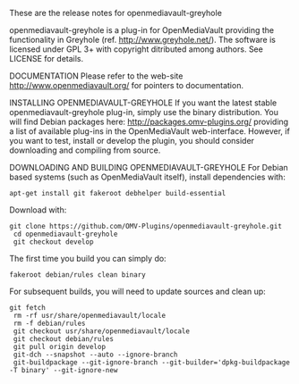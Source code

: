 These are the release notes for  openmediavault-greyhole

openmediavault-greyhole is a plug-in for OpenMediaVault providing the functionality in Greyhole (ref. http://www.greyhole.net/).
The software is licensed under GPL 3+ with copyright ditributed among authors. See LICENSE for details.

DOCUMENTATION
Please refer to the web-site http://www.openmediavault.org/ for pointers to documentation.

INSTALLING OPENMEDIAVAULT-GREYHOLE
If you want the latest stable openmediavault-greyhole plug-in, simply use the binary distribution.
You will find Debian packages here: http://packages.omv-plugins.org/ providing a list of available plug-ins in the OpenMediaVault web-interface.
However, if you want to test, install or develop the plugin, you should consider downloading and compiling from source.

DOWNLOADING AND BUILDING OPENMEDIAVAULT-GREYHOLE
For Debian based systems (such as OpenMediaVault itself), install dependencies with:

```
apt-get install git fakeroot debhelper build-essential
```

Download with:

```
git clone https://github.com/OMV-Plugins/openmediavault-greyhole.git
 cd openmediavault-greyhole
 git checkout develop
```

The first time you build you can simply do:

```
fakeroot debian/rules clean binary
```

For subsequent builds, you will need to update sources and clean up:

```
git fetch
 rm -rf usr/share/openmediavault/locale
 rm -f debian/rules
 git checkout usr/share/openmediavault/locale
 git checkout debian/rules
 git pull origin develop
 git-dch --snapshot --auto --ignore-branch
 git-buildpackage --git-ignore-branch --git-builder='dpkg-buildpackage -T binary' --git-ignore-new
```
